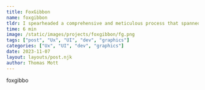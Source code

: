 ```yaml
---
title: FoxGibbon
name: foxgibbon
tldr: I spearheaded a comprehensive and meticulous process that spanned over two years.
time: 6 min
image: /static/images/projects/foxgibbon/fg.png
tags: ["post", "Ux", "UI", "dev", "graphics"]
categories: ["Ux", "UI", "dev", "graphics"]
date: 2023-11-07
layout: layouts/post.njk
author: Thomas Mott
---
```


foxgibbo
